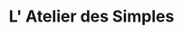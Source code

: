 ---
title: "L' Atelier des Simples"
url: /chateauneuf-sur-loire/l-atelier-des-simples/
shop: herboriste
---